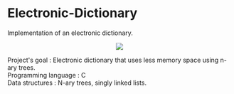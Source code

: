 # Electronic-Dictionary
Implementation of an electronic dictionary.  

<p align="center">
  <a href="https://skillicons.dev">
    <img src="https://skillicons.dev/icons?i=c" />
  </a>
</p>

Project's goal : Electronic dictionary that uses less memory space using n-ary trees.  
Programming language : C  
Data structures : N-ary trees, singly linked lists.
